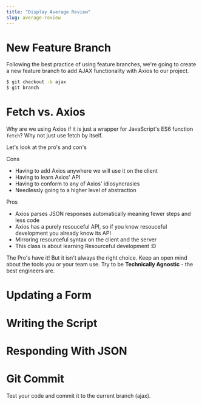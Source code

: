```yaml
---
title: "Display Average Review"
slug: average-review
---
```


# New Feature Branch

Following the best practice of using feature branches, we're going to create a new feature branch to add AJAX functionality with Axios to our project.

```bash
$ git checkout -b ajax
$ git branch
```

# Fetch vs. Axios

Why are we using Axios if it is just a wrapper for JavaScript's ES6 function `fetch`? Why not just use fetch by itself.

Let's look at the pro's and con's

Cons
* Having to add Axios anywhere we will use it on the client
* Having to learn Axios' API
* Having to conform to any of Axios' idiosyncrasies
* Needlessly going to a higher level of abstraction

Pros
* Axios parses JSON responses automatically meaning fewer steps and less code
* Axios has a purely resouceful API, so if you know resouceful development you already know its API
* Mirroring resourceful syntax on the client and the server
* This class is about learning Resourceful development :D

The Pro's have it! But it isn't always the right choice. Keep an open mind about the tools you or your team use. Try to be **Technically Agnostic** - the best engineers are.

# Updating a Form


# Writing the Script


# Responding With JSON


# Git Commit

Test your code and commit it to the current branch (ajax).
